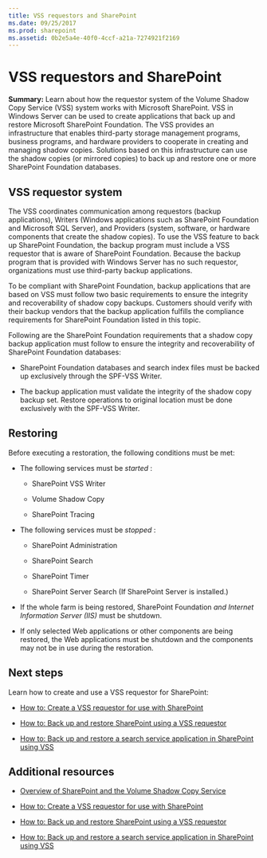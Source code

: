 ```yaml
---
title: VSS requestors and SharePoint
ms.date: 09/25/2017
ms.prod: sharepoint
ms.assetid: 0b2e5a4e-40f0-4ccf-a21a-7274921f2169
---
```



# VSS requestors and SharePoint
 **Summary:** Learn about how the requestor system of the Volume Shadow Copy Service (VSS) system works with Microsoft SharePoint.
VSS in Windows Server can be used to create applications that back up and restore Microsoft SharePoint Foundation. The VSS provides an infrastructure that enables third-party storage management programs, business programs, and hardware providers to cooperate in creating and managing shadow copies. Solutions based on this infrastructure can use the shadow copies (or mirrored copies) to back up and restore one or more SharePoint Foundation databases.
  
    
    


## VSS requestor system

The VSS coordinates communication among requestors (backup applications), Writers (Windows applications such as SharePoint Foundation and Microsoft SQL Server), and Providers (system, software, or hardware components that create the shadow copies). To use the VSS feature to back up SharePoint Foundation, the backup program must include a VSS requestor that is aware of SharePoint Foundation. Because the backup program that is provided with Windows Server has no such requestor, organizations must use third-party backup applications.
  
    
    
To be compliant with SharePoint Foundation, backup applications that are based on VSS must follow two basic requirements to ensure the integrity and recoverability of shadow copy backups. Customers should verify with their backup vendors that the backup application fulfills the compliance requirements for SharePoint Foundation listed in this topic.
  
    
    
Following are the SharePoint Foundation requirements that a shadow copy backup application must follow to ensure the integrity and recoverability of SharePoint Foundation databases: 
  
    
    

- SharePoint Foundation databases and search index files must be backed up exclusively through the SPF-VSS Writer.
    
  
- The backup application must validate the integrity of the shadow copy backup set. Restore operations to original location must be done exclusively with the SPF-VSS Writer.
    
  

## Restoring

Before executing a restoration, the following conditions must be met:
  
    
    

- The following services must be  *started*  :
    
  - SharePoint VSS Writer
    
  
  - Volume Shadow Copy
    
  
  - SharePoint Tracing
    
  
- The following services must be  *stopped*  :
    
  - SharePoint Administration
    
  
  - SharePoint Search
    
  
  - SharePoint Timer
    
  
  - SharePoint Server Search (If SharePoint Server is installed.)
    
  
- If the whole farm is being restored, SharePoint Foundation *and Internet Information Server (IIS)*  must be shutdown.
    
  
- If only selected Web applications or other components are being restored, the Web applications must be shutdown and the components may not be in use during the restoration.
    
  

## Next steps
<a name="Next"> </a>

Learn how to create and use a VSS requestor for SharePoint:
  
    
    

-  [How to: Create a VSS requestor for use with SharePoint](how-to-create-a-vss-requestor-for-use-with-sharepoint.md)
    
  
-  [How to: Back up and restore SharePoint using a VSS requestor](how-to-back-up-and-restore-sharepoint-using-a-vss-requestor.md)
    
  
-  [How to: Back up and restore a search service application in SharePoint using VSS](how-to-back-up-and-restore-a-search-service-application-in-sharepoint-using.md)
    
  

## Additional resources
<a name="bk_addresources"> </a>


-  [Overview of SharePoint and the Volume Shadow Copy Service](overview-of-sharepoint-and-the-volume-shadow-copy-service.md)
    
  
-  [How to: Create a VSS requestor for use with SharePoint](how-to-create-a-vss-requestor-for-use-with-sharepoint.md)
    
  
-  [How to: Back up and restore SharePoint using a VSS requestor](how-to-back-up-and-restore-sharepoint-using-a-vss-requestor.md)
    
  
-  [How to: Back up and restore a search service application in SharePoint using VSS](how-to-back-up-and-restore-a-search-service-application-in-sharepoint-using.md)
    
  

